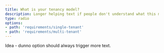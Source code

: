 ```yaml
---
title: What is your tenancy model?
description: Longer helping text if people don't understand what this means.
type: radio
options:
- path: 'requirements/single-tenant'
- path: 'requirements/multi-tenant'
---
```


Idea - dunno option should always trigger more text.

